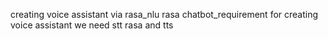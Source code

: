 creating voice assistant via rasa_nlu
rasa chatbot_requirement
for creating voice assistant we need stt rasa and tts 
